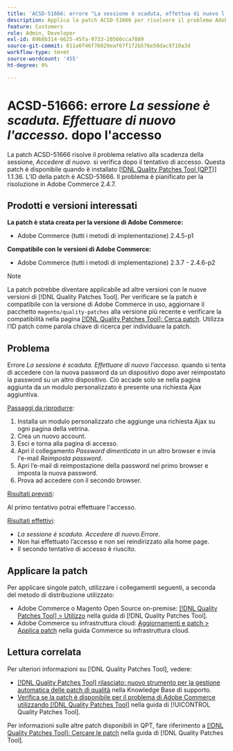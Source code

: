 ```yaml
---
title: 'ACSD-51666: errore "La sessione è scaduta, effettua di nuovo l’accesso." dopo l’accesso'
description: Applica la patch ACSD-51666 per risolvere il problema Adobe Commerce in cui l’errore *La sessione è scaduta. Accedi di nuovo.* si verifica dopo il tentativo di accesso.
feature: Customers
role: Admin, Developer
exl-id: 8968b314-6625-45fa-9733-20560cca7089
source-git-commit: 011a6f46f76029eaf67f172b576e58dac9710a3d
workflow-type: tm+mt
source-wordcount: '455'
ht-degree: 0%

---
```


# ACSD-51666: errore *La sessione è scaduta. Effettuare di nuovo l&#39;accesso.* dopo l&#39;accesso

La patch ACSD-51666 risolve il problema relativo alla scadenza della sessione, *Accedere di nuovo.* si verifica dopo il tentativo di accesso. Questa patch è disponibile quando è installato [[!DNL Quality Patches Tool (QPT)]](https://experienceleague.adobe.com/it/docs/commerce-operations/tools/quality-patches-tool/quality-patches-tool-to-self-serve-quality-patches) 1.1.36. L’ID della patch è ACSD-51666. Il problema è pianificato per la risoluzione in Adobe Commerce 2.4.7.

## Prodotti e versioni interessati

**La patch è stata creata per la versione di Adobe Commerce:**

* Adobe Commerce (tutti i metodi di implementazione) 2.4.5-p1

**Compatibile con le versioni di Adobe Commerce:**

* Adobe Commerce (tutti i metodi di implementazione) 2.3.7 - 2.4.6-p2

>[!NOTE]
>
>La patch potrebbe diventare applicabile ad altre versioni con le nuove versioni di [!DNL Quality Patches Tool]. Per verificare se la patch è compatibile con la versione di Adobe Commerce in uso, aggiornare il pacchetto `magento/quality-patches` alla versione più recente e verificare la compatibilità nella pagina [[!DNL Quality Patches Tool]: Cerca patch](https://experienceleague.adobe.com/tools/commerce-quality-patches/index.html?lang=it). Utilizza l’ID patch come parola chiave di ricerca per individuare la patch.

## Problema

Errore *La sessione è scaduta. Effettuare di nuovo l&#39;accesso.* quando si tenta di accedere con la nuova password da un dispositivo dopo aver reimpostato la password su un altro dispositivo. Ciò accade solo se nella pagina aggiunta da un modulo personalizzato è presente una richiesta Ajax aggiuntiva.

<u>Passaggi da riprodurre</u>:

1. Installa un modulo personalizzato che aggiunge una richiesta Ajax su ogni pagina della vetrina.
1. Crea un nuovo account.
1. Esci e torna alla pagina di accesso.
1. Apri il collegamento *Password dimenticata* in un altro browser e invia l&#39;e-mail *Reimposta password*.
1. Apri l’e-mail di reimpostazione della password nel primo browser e imposta la nuova password.
1. Prova ad accedere con il secondo browser.

<u>Risultati previsti</u>:

Al primo tentativo potrai effettuare l&#39;accesso.

<u>Risultati effettivi</u>:

* *La sessione è scaduta. Accedere di nuovo.Errore*.
* Non hai effettuato l’accesso e non sei reindirizzato alla home page.
* Il secondo tentativo di accesso è riuscito.

## Applicare la patch

Per applicare singole patch, utilizzare i collegamenti seguenti, a seconda del metodo di distribuzione utilizzato:

* Adobe Commerce o Magento Open Source on-premise: [[!DNL Quality Patches Tool] > Utilizzo](/help/tools/quality-patches-tool/usage.md) nella guida di [!DNL Quality Patches Tool].
* Adobe Commerce su infrastruttura cloud: [Aggiornamenti e patch > Applica patch](https://experienceleague.adobe.com/docs/commerce-cloud-service/user-guide/develop/upgrade/apply-patches.html?lang=it) nella guida Commerce su infrastruttura cloud.

## Lettura correlata

Per ulteriori informazioni su [!DNL Quality Patches Tool], vedere:

* [[!DNL Quality Patches Tool] rilasciato: nuovo strumento per la gestione automatica delle patch di qualità](https://experienceleague.adobe.com/it/docs/commerce-operations/tools/quality-patches-tool/quality-patches-tool-to-self-serve-quality-patches) nella Knowledge Base di supporto.
* [Verifica se la patch è disponibile per il problema di Adobe Commerce utilizzando  [!DNL Quality Patches Tool]](/help/tools/quality-patches-tool/patches-available-in-qpt/check-patch-for-magento-issue-with-magento-quality-patches.md) nella guida di [!UICONTROL Quality Patches Tool].


Per informazioni sulle altre patch disponibili in QPT, fare riferimento a [[!DNL Quality Patches Tool]: Cercare le patch](https://experienceleague.adobe.com/tools/commerce-quality-patches/index.html?lang=it) nella guida di [!DNL Quality Patches Tool].
